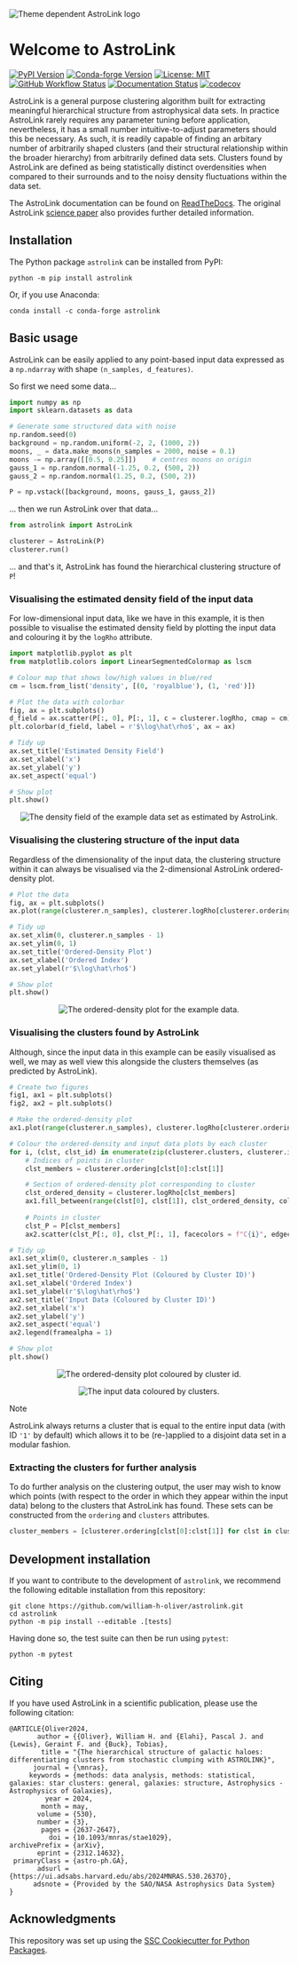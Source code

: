 <picture>
  <source media="(prefers-color-scheme: light)" srcset="https://raw.githubusercontent.com/william-h-oliver/astrolink/main/images/readme/AstroLink_logo_animated_light.gif">
  <source media="(prefers-color-scheme: dark)" srcset="https://raw.githubusercontent.com/william-h-oliver/astrolink/main/images/readme/AstroLink_logo_animated_dark.gif">
  <img alt="Theme dependent AstroLink logo" src="https://raw.githubusercontent.com/william-h-oliver/astrolink/main/images/readme/AstroLink_logo_animated_light.gif">
</picture>

# Welcome to AstroLink

[![PyPI Version](https://img.shields.io/pypi/v/astrolink.svg)](https://pypi.org/project/astrolink/)
[![Conda-forge Version](https://anaconda.org/conda-forge/astrolink/badges/version.svg)](https://anaconda.org/conda-forge/astrolink)
[![License: MIT](https://img.shields.io/badge/License-MIT-yellow.svg)](https://opensource.org/licenses/MIT)
[![GitHub Workflow Status](https://img.shields.io/github/actions/workflow/status/william-h-oliver/astrolink/ci.yml?branch=main)](https://github.com/william-h-oliver/astrolink/actions/workflows/ci.yml)
[![Documentation Status](https://readthedocs.org/projects/astrolink/badge/)](https://astrolink.readthedocs.io/)
[![codecov](https://codecov.io/gh/william-h-oliver/astrolink/branch/main/graph/badge.svg)](https://codecov.io/gh/william-h-oliver/astrolink)

AstroLink is a general purpose clustering algorithm built for extracting meaningful hierarchical structure from astrophysical data sets. In practice AstroLink rarely requires any parameter tuning before application, nevertheless, it has a small number intuitive-to-adjust parameters should this be necessary. As such, it is readily capable of finding an arbitary number of arbitrarily shaped clusters (and their structural relationship within the broader hierarchy) from arbitrarily defined data sets. Clusters found by AstroLink are defined as being statistically distinct overdensities when compared to their surrounds and to the noisy density fluctuations within the data set.

The AstroLink documentation can be found on [ReadTheDocs](https://astrolink.readthedocs.io/). The original AstroLink [science paper](https://doi.org/10.1093/mnras/stae1029) also provides further detailed information.

## Installation

The Python package `astrolink` can be installed from PyPI:

```
python -m pip install astrolink
```

Or, if you use Anaconda:

```
conda install -c conda-forge astrolink
```

## Basic usage

AstroLink can be easily applied to any point-based input data expressed as a `np.ndarray` with shape `(n_samples, d_features)`.

So first we need some data...

```python
import numpy as np
import sklearn.datasets as data

# Generate some structured data with noise
np.random.seed(0)
background = np.random.uniform(-2, 2, (1000, 2))
moons, _ = data.make_moons(n_samples = 2000, noise = 0.1)
moons -= np.array([[0.5, 0.25]])    # centres moons on origin
gauss_1 = np.random.normal(-1.25, 0.2, (500, 2))
gauss_2 = np.random.normal(1.25, 0.2, (500, 2))

P = np.vstack([background, moons, gauss_1, gauss_2])
```

... then we run AstroLink over that data...

```python
from astrolink import AstroLink

clusterer = AstroLink(P)
clusterer.run()
```

... and that's it, AstroLink has found the hierarchical clustering structure of `P`!

### Visualising the estimated density field of the input data
For low-dimensional input data, like we have in this example, it is then possible to visualise the estimated density field by plotting the input data and colouring it by the `logRho` attribute.

```python
import matplotlib.pyplot as plt
from matplotlib.colors import LinearSegmentedColormap as lscm

# Colour map that shows low/high values in blue/red
cm = lscm.from_list('density', [(0, 'royalblue'), (1, 'red')])

# Plot the data with colorbar
fig, ax = plt.subplots()
d_field = ax.scatter(P[:, 0], P[:, 1], c = clusterer.logRho, cmap = cm)
plt.colorbar(d_field, label = r'$\log\hat\rho$', ax = ax)

# Tidy up
ax.set_title('Estimated Density Field')
ax.set_xlabel('x')
ax.set_ylabel('y')
ax.set_aspect('equal')

# Show plot
plt.show()
```

<p align="center">
  <img src="https://raw.githubusercontent.com/william-h-oliver/astrolink/main/images/readme/Estimated_Density_Field_Example.png" alt="The density field of the example data set as estimated by AstroLink."/>
</p>

### Visualising the clustering structure of the input data
Regardless of the dimensionality of the input data, the clustering structure within it can always be visualised via the 2-dimensional AstroLink ordered-density plot.

```python
# Plot the data
fig, ax = plt.subplots()
ax.plot(range(clusterer.n_samples), clusterer.logRho[clusterer.ordering])

# Tidy up
ax.set_xlim(0, clusterer.n_samples - 1)
ax.set_ylim(0, 1)
ax.set_title('Ordered-Density Plot')
ax.set_xlabel('Ordered Index')
ax.set_ylabel(r'$\log\hat\rho$')

# Show plot
plt.show()
```

<p align="center">
  <img src="https://raw.githubusercontent.com/william-h-oliver/astrolink/main/images/readme/Ordered_Density_Plot_Example.png" alt="The ordered-density plot for the example data."/>
</p>

### Visualising the clusters found by AstroLink
Although, since the input data in this example can be easily visualised as well, we may as well view this alongside the clusters themselves (as predicted by AstroLink).

```python
# Create two figures
fig1, ax1 = plt.subplots()
fig2, ax2 = plt.subplots()

# Make the ordered-density plot
ax1.plot(range(clusterer.n_samples), clusterer.logRho[clusterer.ordering], c = 'k', zorder = 2)

# Colour the ordered-density and input data plots by each cluster
for i, (clst, clst_id) in enumerate(zip(clusterer.clusters, clusterer.ids)):
    # Indices of points in cluster
    clst_members = clusterer.ordering[clst[0]:clst[1]]

    # Section of ordered-density plot corresponding to cluster
    clst_ordered_density = clusterer.logRho[clst_members]
    ax1.fill_between(range(clst[0], clst[1]), clst_ordered_density, color = f"C{i}", zorder = 1)
    
    # Points in cluster
    clst_P = P[clst_members]
    ax2.scatter(clst_P[:, 0], clst_P[:, 1], facecolors = f"C{i}", edgecolors = 'k', lw = 0.1, label = clst_id)

# Tidy up
ax1.set_xlim(0, clusterer.n_samples - 1)
ax1.set_ylim(0, 1)
ax1.set_title('Ordered-Density Plot (Coloured by Cluster ID)')
ax1.set_xlabel('Ordered Index')
ax1.set_ylabel(r'$\log\hat\rho$')
ax2.set_title('Input Data (Coloured by Cluster ID)')
ax2.set_xlabel('x')
ax2.set_ylabel('y')
ax2.set_aspect('equal')
ax2.legend(framealpha = 1)

# Show plot
plt.show()
```

<p align="center">
  <img src="https://raw.githubusercontent.com/william-h-oliver/astrolink/main/images/readme/Ordered_Density_Plot_with_Clusters.png" alt="The ordered-density plot coloured by cluster id."/>
</p>

<p align="center">
  <img src="https://raw.githubusercontent.com/william-h-oliver/astrolink/main/images/readme/Input_Data_with_Clusters.png" alt="The input data coloured by clusters."/>
</p>

> [!NOTE]
> AstroLink always returns a cluster that is equal to the entire input data (with ID `'1'` by default) which allows it to be (re-)applied to a disjoint data set in a modular fashion.

### Extracting the clusters for further analysis
To do further analysis on the clustering output, the user may wish to know which points (with respect to the order in which they appear within the input data) belong to the clusters that AstroLink has found. These sets can be constructed from the `ordering` and `clusters` attributes.

```python
cluster_members = [clusterer.ordering[clst[0]:clst[1]] for clst in clusterer.clusters]
```

## Development installation

If you want to contribute to the development of `astrolink`, we recommend
the following editable installation from this repository:

```
git clone https://github.com/william-h-oliver/astrolink.git
cd astrolink
python -m pip install --editable .[tests]
```

Having done so, the test suite can then be run using `pytest`:

```
python -m pytest
```

## Citing

If you have used AstroLink in a scientific publication, please use the following citation:

```
@ARTICLE{Oliver2024,
       author = {{Oliver}, William H. and {Elahi}, Pascal J. and {Lewis}, Geraint F. and {Buck}, Tobias},
        title = "{The hierarchical structure of galactic haloes: differentiating clusters from stochastic clumping with ASTROLINK}",
      journal = {\mnras},
     keywords = {methods: data analysis, methods: statistical, galaxies: star clusters: general, galaxies: structure, Astrophysics - Astrophysics of Galaxies},
         year = 2024,
        month = may,
       volume = {530},
       number = {3},
        pages = {2637-2647},
          doi = {10.1093/mnras/stae1029},
archivePrefix = {arXiv},
       eprint = {2312.14632},
 primaryClass = {astro-ph.GA},
       adsurl = {https://ui.adsabs.harvard.edu/abs/2024MNRAS.530.2637O},
      adsnote = {Provided by the SAO/NASA Astrophysics Data System}                               
}
```

## Acknowledgments

This repository was set up using the [SSC Cookiecutter for Python Packages](https://github.com/ssciwr/cookiecutter-python-package).
